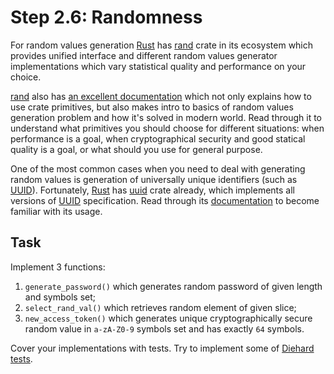 Step 2.6: Randomness
====================

For random values generation [Rust] has [rand] crate in its ecosystem which provides unified interface and different random values generator implementations which vary statistical quality and performance on your choice.

[rand] also has [an excellent documentation][1] which not only explains how to use crate primitives, but also makes intro to basics of random values generation problem and how it's solved in modern world. Read through it to understand what primitives you should choose for different situations: when performance is a goal, when cryptographical security and good statical quality is a goal, or what should you use for general purpose.

One of the most common cases when you need to deal with generating random values is generation of universally unique identifiers (such as [UUID]). Fortunately, [Rust] has [uuid] crate already, which implements all versions of [UUID] specification. Read through its [documentation][2] to become familiar with its usage.




## Task

Implement 3 functions:
1. `generate_password()` which generates random password of given length and symbols set;
2. `select_rand_val()` which retrieves random element of given slice;
3. `new_access_token()` which generates unique cryptographically secure random value in `a-zA-Z0-9` symbols set and has exactly `64` symbols.

Cover your implementations with tests. Try to implement some of [Diehard tests].





[Rust]: https://www.rust-lang.org
[rand]: https://crates.io/crates/rand
[uuid]: https://crates.io/crates/uuid
[UUID]: https://en.wikipedia.org/wiki/Universally_unique_identifier

[Diehard tests]: https://en.wikipedia.org/wiki/Diehard_tests

[1]: https://docs.rs/rand
[2]: https://docs.rs/uuid
